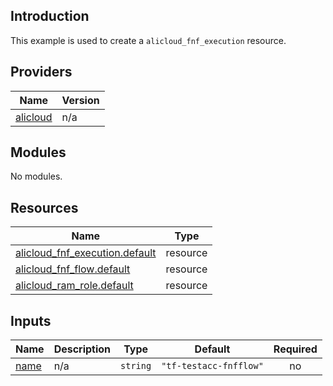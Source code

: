 <!-- BEGIN_TF_DOCS -->
## Introduction

This example is used to create a `alicloud_fnf_execution` resource.

## Providers

| Name | Version |
|------|---------|
| <a name="provider_alicloud"></a> [alicloud](#provider\_alicloud) | n/a |

## Modules

No modules.

## Resources

| Name | Type |
|------|------|
| [alicloud_fnf_execution.default](https://registry.terraform.io/providers/aliyun/alicloud/latest/docs/resources/fnf_execution) | resource |
| [alicloud_fnf_flow.default](https://registry.terraform.io/providers/aliyun/alicloud/latest/docs/resources/fnf_flow) | resource |
| [alicloud_ram_role.default](https://registry.terraform.io/providers/aliyun/alicloud/latest/docs/resources/ram_role) | resource |

## Inputs

| Name | Description | Type | Default | Required |
|------|-------------|------|---------|:--------:|
| <a name="input_name"></a> [name](#input\_name) | n/a | `string` | `"tf-testacc-fnfflow"` | no |
<!-- END_TF_DOCS -->    